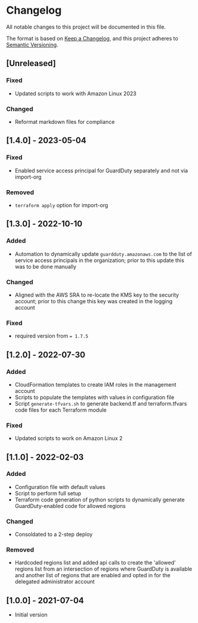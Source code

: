 # Changelog

All notable changes to this project will be documented in this file.

The format is based on [Keep a Changelog](https://keepachangelog.com/en/1.1.0/), and this project adheres to [Semantic Versioning](https://semver.org/spec/v2.0.0.html).

## [Unreleased]

### Fixed

- Updated scripts to work with Amazon Linux 2023

### Changed

- Reformat markdown files for compliance

## [1.4.0] - 2023-05-04

### Fixed

- Enabled service access principal for GuardDuty separately and not via import-org

### Removed

- `terraform apply` option for import-org

## [1.3.0] - 2022-10-10

### Added

- Automation to dynamically update `guardduty.amazonaws.com` to the list of service access principals in the organization; prior to this update this was to be done manually

### Changed

- Aligned with the AWS SRA to re-locate the KMS key to the security account; prior to this change this key was created in the logging account

### Fixed

- required version from `= 1.7.5`

## [1.2.0] - 2022-07-30

### Added

- CloudFormation templates to create IAM roles in the management account
- Scripts to populate the templates with values in configuration file
- Script `generate-tfvars.sh` to generate backend.tf and terraform.tfvars code files for each Terraform module

### Fixed

- Updated scripts to work on Amazon Linux 2

## [1.1.0] - 2022-02-03

### Added

- Configuration file with default values
- Script to perform full setup
- Terraform code generation of python scripts to dynamically generate GuardDuty-enabled code for allowed regions

### Changed

- Consoldated to a 2-step deploy

### Removed

- Hardcoded regions list and added api calls to create the 'allowed' regions list from an intersection of regions where GuardDuty is available and another list of regions that are enabled and opted in for the delegated administrator account

## [1.0.0] - 2021-07-04

- Initial version
